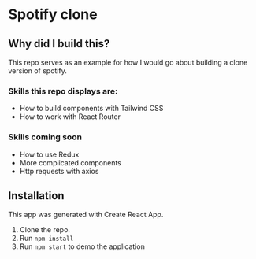# Spotify clone

## Why did I build this?

This repo serves as an example for how I would go about building a clone version of spotify.

### Skills this repo displays are:

- How to build components with Tailwind CSS
- How to work with React Router

### Skills coming soon

- How to use Redux
- More complicated components
- Http requests with axios

## Installation

This app was generated with Create React App.

1. Clone the repo.
2. Run `npm install`
3. Run `npm start` to demo the application
